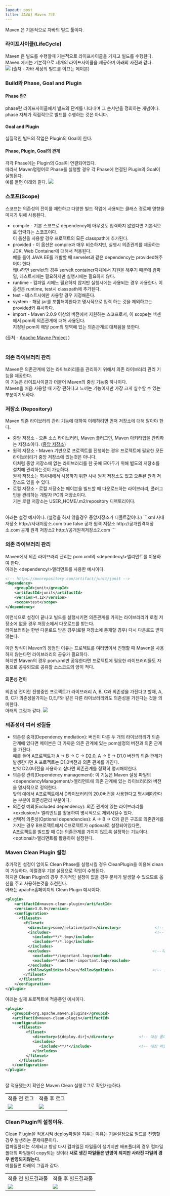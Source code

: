 ```yaml
---
layout: post
title: JAVA] Maven 기초
---
```

Maven 은 기본적으로 자바의 빌드 툴이다.

### 라이프사이클(LifeCycle)
Maven 은 빌드를 수행할때 기본적으로 라이프사이클을 가지고 빌드를 수행한다.<br>
Maven 에서는 기본적으로 세개의 라이프사이클을 제공하며 아래의 사진과 같다.<br>
<img src="https://github.com/KimMinJoo/KimMinJoo.github.io/blob/master/images/%EB%A9%94%EC%9D%B4%EB%B8%90%EB%9D%BC%EC%9D%B4%ED%94%84%EC%82%AC%EC%9D%B4%ED%81%B4.png?raw=true"/>
(출처 - 자바 세상의 빌드를 이끄는 메이븐)

### Build와 Phase, Goal and Plugin

#### Phase 란?
phase란 라이프사이클에서 빌드의 단계를 나타내며 그 순서만을 정희하는 개념이다.<br>
phase 자체가 직접적으로 빌드를 수행하는 것은 아니다.

#### Goal and Plugin
실질적인 빌드의 작업은 Plugin의 Goal이 한다.

#### Phase, Plugin, Goal의 관계
각각 Phase에는 Plugin의 Goal이 연결되어있다.<br>
따라서 Maven명령어로 Phase를 실행할 경우 각 Phase에 연결된 Plugin의 Goal이 실행된다.<br>
예를 들면 아래와 같다.
<img src="https://github.com/KimMinJoo/KimMinJoo.github.io/blob/master/images/PhaseAndGoalAndPlugin.png?raw=true"/>

### 스코프(Scope)
스코프는 의존성의 전이를 제한하고 다양한 빌드 작업에 사용되는 클래스 경로에 영향을 미치기 위해 사용된다.<br>

- compile - 기본 스코프로 dependency에 아무것도 입력하지 않았다면 기본적으로 입력되는 스코프이다. <br>
이 옵션을 사용할 경우 프로젝트의 모든 classpath에 추가된다.<br>
- provided  - 이 옵션은 compile과 매우 비슷하지만, 실행시 의존관계를 제공하는 JDK, Web Container에 대해서 적용된다.<br>
예를 들어 JAVA EE를 개발할 때 servelet과 같은 dependency는 provided해주어야 한다.<br>
왜냐하면 servlet의 경우 servelt container자체에서 지원을 해주기 때문에 컴파일, 테스트시에는 필요하지만 실행시에는 필요하지 않다.
- runtime - 컴파일 시에느 필요하지 않지만 실행시에는 사용되는 경우 사용한다. 이 옵션은 runtime, test시 classpath에 추가된다.
- test - 테스트시에만 사용할 경우 지정해준다.
- system - 해당 jar를 포함해야한다고 명시적으로 입력 하는 것을 제외하고는 provided와 유사하다.
- import - Maven 2.0.9 이상의 버전에서 지원하는 스코프로서, 이 scope는 <dependencyManagement>섹센에서 pom의 의존관계에 대해 사용된다.<br>
지정된 pom이 해당 pom의 <dependencyManagement>영역에 있는 의존관계로 대체됨을 뜻한다.

(출처 - <a href="http://maven.apache.org/guides/introduction/introduction-to-dependency-mechanism.html#Dependency_Scope">Apache Mavne Project</a> )<br>
<br>

### 의존 라이브러리 관리
Maven은 의존관계에 있는 라이브러리들을 관리하기 위해서 의존 라이브러리 관리 기능을 제공한다.<br>
이 기능은 라이프사이클과 더불어 Maven의 중심 기능중 하나이다.<br>
Maven을 처음 사용할 때 가장 편하다고 느끼는 기능이지만 가장 크게 실수할 수 있는 부분이기도하다.<br>

### 저장소 (Repository) 
Maven 의존 라이브러리 관리 기능에 대하여 이해하려면 먼저 저장소에 대해 알아야 한다.<br>

- 중앙 저장소 - 오픈 소스 라이브러리, Maven 플러그인, Maven 아키타입을 관리하는 저장소이다. (<a href="http://repo1.maven.org/maven2/">중앙 저장소</a>)
- 원격 저장소 - Maven 기반으로 프로젝트를 진행하는 경우 프로젝트에 필요한 모든 라이브러리가 중앙 저장소에 있는것은 아니다.<br>
이처럼 중앙 저장소에 없는 라이브러리를 한 곳에 모아두기 위해 별도의 저장소를 설치해 관리하는것이 가능하다.<br>
원격 저장소는 회사내에서 사용하기 위한 사내 원격 저장소도 있고 오픈된 원격 저장소도 있을 수 있다.
- 로컬 저장소 - 로컬 저장소는 메이븐을 빌드할 때 다운로드하는 라이브러리, 플러그인을 관리하는 개발자 PC의 저장소이다.<br>
기본 로컬 저장소는 USER_HOME/.m2/repository 디렉토리이다.<br>
<br>
아래는 설정 예시이다. (설정을 하지 않을경우 중앙저장소가 디폴트값이다.)
```xml
<repositories>
		<repository>
			<id>사내 저장소</id>
			<url>http://사내저장소.com</url>
			<releases>
				<enabled>true</enabled>
			</releases>
			<snapshots>
				<enabled>false</enabled>
			</snapshots>
		</repository>
		<repository>
			<id>공개 원격 저장소</id>
			<url>http://공개원격저장소.com</url>
		</repository>
		<repository>
			<id>공개 원격 저장소2</id>
			<url>http://공개원격저장소2.com</url>
		</repository>
	</repositories>
```


### 의존 라이브러리 관리
Maven에서 의존 라이브러리 관리는 pom.xml의 \<dependecy/\>엘리먼트를 이용하여 한다.<br>
아래는 \<dependency/\>엘리먼트를 사용한 예시이다.
```xml
<!-- https://mvnrepository.com/artifact/junit/junit -->
<dependency>
    <groupId>junit</groupId>
    <artifactId>junit</artifactId>
    <version>4.12</version>
    <scope>test</scope>
</dependency>
```
이런식으로 설정이 끝나고 빌드를 실행시키면 의존관계를 가지는 라이브러리가 로컬 저장소에 없을 경우 저장소에서 다운로드를 받는다.<br>
라이브러리는 한번 다운로드 받은 경우(로컬 저장소에 존재할 경우) 다시 다운로드 받지않는다.<br>
<br>
이런 방식이 Maven의 장점인 이유는 프로젝트를 여러명이서 진행할 때 Maven을 사용하지 않는다면 라이브러리의 공유가 필요하다.<br>
하지만 Maven의 경우 pom.xml만 공유한다면 프로젝트에 필요한 라이브러리들도 자동으로 공유되므로 공유할 소스코드의 양이 적다.<br>


#### 의존성 전이
의존성 전이란 진행중인 프로젝트가 라이브러리 A, B, C와 의존성을 가진다고 할때,
A, B, C가 의존성을가지는 D,E,F와 같은 다른 라이브러리와도 의존성을 가진다는 것을 의미한다.<br>
아래의 그림과 같다.
<img src ="https://github.com/KimMinJoo/KimMinJoo.github.io/blob/master/images/%EC%9D%98%EC%A1%B4%EA%B4%80%EA%B3%84%EC%98%88%EC%8B%9C.png?raw=true"/>

### 의존성이 여러 성질들
- 의존성 중개(Dependency mediation): 버전이 다른 두 개의 라이브러리가 의존 관계에 있다면 메이븐은 더 가까운 의존 관계에 있는 pom설정의 버전과 의존 관계를 가진다.<br>
예를 들어 A프로젝트가 A -> B -> C -> D2.0, A -> E -> D1.0 버전의 의존 관계가 발생한다면 A 프로젝트는 D1.0버전과 의존 관계를 가진다.<br>
만약 D2.0버전을 사용하고 싶다면 의존관계를 정확히 명시해야한다.
- 의존성 관리(Dependency management): 이 기능은 Maven 설정 파일의 \<dependencyManagement/\>엘리먼트에 의존 관계에 있는 라이브러리와 버전을 명시적으로 정의한다.<br>
앞의 예에서 A프로젝트에서 D라이브러리의 20.0버전을 사용한다고 명시해야한다는 부분이 의존성관리 부분이다.
- 의존성 예외(Excluded dependency): 의존 관계에 있는 라이브러리를 \<exclusion/\> 엘리먼트를 활용하여 명시적으로 제외시킬수 있다.
- 선택적 의존성(Optional dependencies): A -> B -> C와 같은 구조로 의존관계를 가지는 경우 B프로젝트에서 C프로젝트가 optional로 설정되어있다면, <br>
A프로젝트를 빌드할 때 C는 의존관계를 가지지 않도록 설정하는 기능이다. \<optional/\>엘리먼트를 활용하여 설정한다.


### Maven Clean Plugin 설정
추가적인 설정이 없이도 Clean Phase를 실행시킬 경우 CleanPlugin을 이용해 clean이 가능하다. 이럴경우 기본 설정으로 작업이 수행된다.<br>
하지만 Clean Plugin의 경우 추가적인 설정이 없을 경우 문제가 발생할 수 있으므로 옵션을 주고 사용하는것을 추천한다.<br>
아래는 apache홈페이지의 Clean Plugin 예시이다.<br>
```xml
<plugin>
    <artifactId>maven-clean-plugin</artifactId>
    <version>3.0.0</version>
    <configuration>
      <filesets>
        <fileset>
          <directory>some/relative/path</directory>               <!-- 적용폴더 -->
          <includes>                                              <!-- 지울 파일들 -->
            <include>**/*.tmp</include>
            <include>**/*.log</include>
          </includes>
          <excludes>                                             <!--지우지 않을 파일들 -->
            <exclude>**/important.log</exclude>
            <exclude>**/another-important.log</exclude>
          </excludes>
          <followSymlinks>false</followSymlinks>                 <!-- 심볼릭링크 적용여부 -->
        </fileset>
      </filesets>
    </configuration>
</plugin>
```
아래는 실제 프로젝트에 적용중인 예시이다.
```xml
<plugin>
   <groupId>org.apache.maven.plugins</groupId>
   <artifactId>maven-clean-plugin</artifactId>
   <configuration>
      <filesets>
         <fileset>
            <directory>${deploy.dir}</directory>           <!-- 대상 폴더 -->
            <includes>
               <include>**/*</include>                     <!-- 대상 파일 -->
            </includes>
         </fileset>
      </filesets>
   </configuration>
</plugin>
```
<br>
잘 적용됐는지 확인은 Maven Clean 실행로그로 확인가능하다.
<table>
<tr>
<td>적용 전 로그</td>
<td>적용 후 로그</td>
</tr>
<tr>
<td><img src="https://github.com/KimMinJoo/KimMinJoo.github.io/blob/master/images/%EC%A0%81%EC%9A%A9%EC%A0%84%EB%A1%9C%EA%B7%B8.png?raw=true"/></td>
<td><img src="https://github.com/KimMinJoo/KimMinJoo.github.io/blob/master/images/%EC%A0%81%EC%9A%A9%ED%9B%84%EB%A1%9C%EA%B7%B8.png?raw=true"/></td>
</tr>
</table>

### Clean Plugin의 설정이유.
Clean Plugin을 적용시켜 deploy파일을 지우는 이유는 기본설정으로 빌드를 진행할 경우 발생하는 문제때문이다.<br>
컴파일폴더는 삭제되고 항상 다시 컴파일된 파일들이 생기지만 배포폴더의 경우 컴파일폴더의 파일들이 copy되는 것이라 **새로 생긴 파일들은 반영이 되지만 사라진 파일의 경우 반영되지않는다.**<br>
예를들면 아래의 그림과 같다.
<table>
<tr>
<td>적용 전 빌드결과물</td>
<td>적용 후 빌드결과물</td>
</tr>
<tr>
<td><img src="https://github.com/KimMinJoo/KimMinJoo.github.io/blob/master/images/%EC%A0%81%EC%9A%A9%EC%A0%84%EB%B9%8C%EB%93%9C%EA%B2%B0%EA%B3%BC%EB%AC%BC.png?raw=true"/></td>
<td><img src="https://github.com/KimMinJoo/KimMinJoo.github.io/blob/master/images/%EC%A0%81%EC%9A%A9%ED%9B%84%EB%B9%8C%EB%93%9C%EA%B2%B0%EA%B3%BC%EB%AC%BC.png?raw=true"/></td>
</tr>
</table>